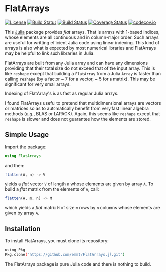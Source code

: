 # FlatArrays

[![License](http://img.shields.io/badge/license-MIT-brightgreen.svg?style=flat)](LICENSE.md)
[![Build Status](https://travis-ci.org/emmt/FlatArrays.jl.svg?branch=master)](https://travis-ci.org/emmt/FlatArrays.jl)
[![Build Status](https://ci.appveyor.com/api/projects/status/github/emmt/FlatArrays.jl?branch=master)](https://ci.appveyor.com/project/emmt/FlatArrays-jl/branch/master)
[![Coverage Status](https://coveralls.io/repos/emmt/FlatArrays.jl/badge.svg?branch=master&service=github)](https://coveralls.io/github/emmt/FlatArrays.jl?branch=master)
[![codecov.io](http://codecov.io/github/emmt/FlatArrays.jl/coverage.svg?branch=master)](http://codecov.io/github/emmt/FlatArrays.jl?branch=master)

This [Julia](http://julialang.org/) package provides *flat* arrays.  That is
arrays with 1-based indices, whose elements are all continuous and in
column-major order.  Such arrays are useful for writting efficient Julia code
using linear indexing.  This kind of arrays is also what is expected by most
numerical libraries and FlatArrays may be helpful to link such libraries in
Julia.

FlatArrays are built from any Julia array and can have any dimensions providing
that their total size do not exceed that of the input array.  This is like
`reshape` except that building a `FlatArray` from a Julia `Array` is faster
than calling `reshape` (by a factor ~ 7 for a vector, ~ 5 for a matrix).  This
may be significant for very small arrays.

Indexing of FlatArray's is as fast as regular Julia arrays.

I found FlatArrays useful to pretend that multidimensional arrays are vectors
or matrices so as to automatically benefit from very fast linear algebra
methods (*e.g.*, BLAS or LAPACK).  Again, this seems like `reshape` except that
`reshape` is slower and does not guarantee how the elements are stored.


## Simple Usage

Import the package:

```julia
using FlatArrays
```

and then:

```julia
flatten(A, n) -> V
```

yields a *flat* vector `V` of length `n` whose elements are given by array `A`.
To build a *flat* matrix from the elements of `A`, call:

```julia
flatten(A, m, n) -> M
```

which yields a *flat* matrix `M` of size `m` rows by `n` columns whose elements are
given by array `A`.


## Installation

To install FlatArrays, you must clone its repository:

```sh
using Pkg
Pkg.clone("https://github.com/emmt/FlatArrays.jl.git")
```

The FlatArrays package is pure Julia code and there is nothing to build.
